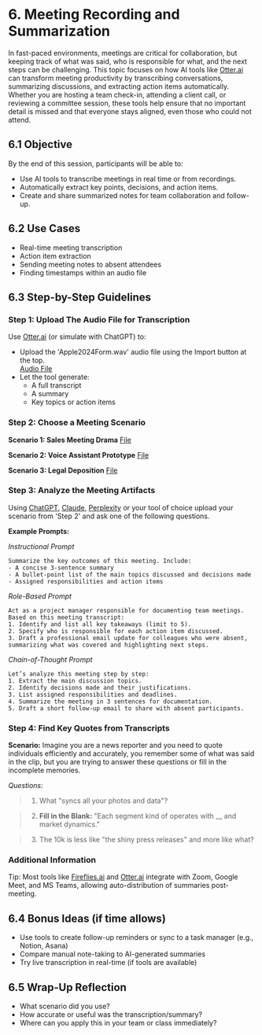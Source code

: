 # 6. Meeting Recording and Summarization

In fast-paced environments, meetings are critical for collaboration, but keeping track of what was said, who is responsible for what, and the next steps can be challenging. This topic focuses on how AI tools like [Otter.ai](http://Otter.ai) can transform meeting productivity by transcribing conversations, summarizing discussions, and extracting action items automatically. Whether you are hosting a team check-in, attending a client call, or reviewing a committee session, these tools help ensure that no important detail is missed and that everyone stays aligned, even those who could not attend.

## 6.1 Objective
By the end of this session, participants will be able to:
- Use AI tools to transcribe meetings in real time or from recordings.
- Automatically extract key points, decisions, and action items.
- Create and share summarized notes for team collaboration and follow-up.

## 6.2 Use Cases
- Real-time meeting transcription
- Action item extraction
- Sending meeting notes to absent attendees
- Finding timestamps within an audio file

## 6.3 Step-by-Step Guidelines

### Step 1: Upload The Audio File for Transcription

Use [Otter.ai](http://Otter.ai) (or simulate with ChatGPT) to:

- Upload the 'Apple2024Form.wav' audio file using the Import button at the top. <br>
	[Audio File](./data/Apple2024Form.wav)
- Let the tool generate:
    - A full transcript
    - A summary 
    - Key topics or action items  

### Step 2: Choose a Meeting Scenario

**Scenario 1: Sales Meeting Drama**
[File](./data/SalesDramaScenario.pdf)

**Scenario 2: Voice Assistant Prototype**
[File](./data/VoiceAssistantScenario.pdf)

**Scenario 3: Legal Deposition**
[File](./data/LegalDepositionTranscript.pdf)

### Step 3: Analyze the Meeting Artifacts

Using [ChatGPT](https://chatgpt.com/), [Claude](https://claude.ai), [Perplexity](https://www.perplexity.ai/) or your tool of choice upload your scenario from 'Step 2' and ask one of the following questions.

**Example Prompts:**

*Instructional Prompt*
```
Summarize the key outcomes of this meeting. Include:
- A concise 3-sentence summary
- A bullet-point list of the main topics discussed and decisions made
- Assigned responsibilities and action items
```
*Role-Based Prompt*
```
Act as a project manager responsible for documenting team meetings. Based on this meeting transcript:
1. Identify and list all key takeaways (limit to 5).
2. Specify who is responsible for each action item discussed.
3. Draft a professional email update for colleagues who were absent, summarizing what was covered and highlighting next steps.
```
*Chain-of-Thought Prompt*
```
Let’s analyze this meeting step by step:
1. Extract the main discussion topics.
2. Identify decisions made and their justifications.
3. List assigned responsibilities and deadlines.
4. Summarize the meeting in 3 sentences for documentation.
5. Draft a short follow-up email to share with absent participants.
```

### Step 4: Find Key Quotes from Transcripts

**Scenario:** 
Imagine you are a news reporter and you need to quote individuals efficiently and accurately, you remember some of what was said in the clip, but you are trying to answer these questions or fill in the incomplete memories. 

_Questions:_
> 1. What "syncs all your photos and data"?

> 2.  **Fill in the Blank:** "Each segment kind of operates with __ and market dynamics."

> 3. The 10k is less like "the shiny press releases" and more like what?

### Additional Information

Tip: Most tools like [Fireflies.ai](http://Fireflies.ai) and [Otter.ai](http://Otter.ai) integrate with Zoom, Google Meet, and MS Teams, allowing auto-distribution of summaries post-meeting.

## 6.4 Bonus Ideas (if time allows)
- Use tools to create follow-up reminders or sync to a task manager (e.g., Notion, Asana)
- Compare manual note-taking to AI-generated summaries
- Try live transcription in real-time (if tools are available)

## 6.5 Wrap-Up Reflection

- What scenario did you use?
- How accurate or useful was the transcription/summary?
- Where can you apply this in your team or class immediately?

